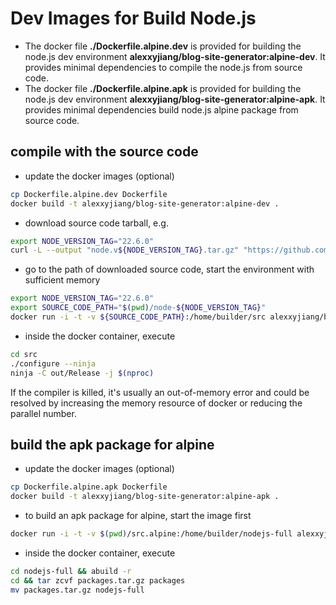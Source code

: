 # Dev Images for Build Node.js
* The docker file **./Dockerfile.alpine.dev** is provided for building the node.js dev environment **alexxyjiang/blog-site-generator:alpine-dev**. It provides minimal dependencies to compile the node.js from source code.
* The docker file **./Dockerfile.alpine.apk** is provided for building the node.js dev environment **alexxyjiang/blog-site-generator:alpine-apk**. It provides minimal dependencies build node.js alpine package from source code.

## compile with the source code
* update the docker images (optional)
```sh
cp Dockerfile.alpine.dev Dockerfile
docker build -t alexxyjiang/blog-site-generator:alpine-dev .
```

* download source code tarball, e.g.
```sh
export NODE_VERSION_TAG="22.6.0"
curl -L --output "node.v${NODE_VERSION_TAG}.tar.gz" "https://github.com/nodejs/node/archive/refs/tags/v${NODE_VERSION_TAG}.tar.gz" && tar zxvf "node.v${NODE_VERSION_TAG}.tar.gz"
```

* go to the path of downloaded source code, start the environment with sufficient memory
```sh
export NODE_VERSION_TAG="22.6.0"
export SOURCE_CODE_PATH="$(pwd)/node-${NODE_VERSION_TAG}"
docker run -i -t -v ${SOURCE_CODE_PATH}:/home/builder/src alexxyjiang/blog-site-generator:alpine-dev
```

* inside the docker container, execute
```sh
cd src
./configure --ninja
ninja -C out/Release -j $(nproc)
```
If the compiler is killed, it's usually an out-of-memory error and could be resolved by increasing the memory resource of docker or reducing the parallel number.

## build the apk package for alpine
* update the docker images (optional)
```sh
cp Dockerfile.alpine.apk Dockerfile
docker build -t alexxyjiang/blog-site-generator:alpine-apk .
```

* to build an apk package for alpine, start the image first
```sh
docker run -i -t -v $(pwd)/src.alpine:/home/builder/nodejs-full alexxyjiang/blog-site-generator:alpine-apk
```

* inside the docker container, execute
```sh
cd nodejs-full && abuild -r
cd && tar zcvf packages.tar.gz packages
mv packages.tar.gz nodejs-full
```
